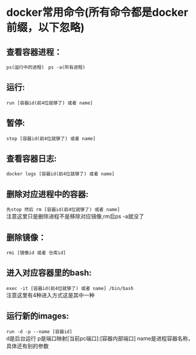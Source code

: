 # docker常用命令(所有命令都是docker前缀，以下忽略)
## 查看容器进程：
`ps(运行中的进程) `
`ps -a(所有进程)`
## 运行: 
`run [容器id(前4位就够了) 或者 name]`
## 暂停: 
`stop [容器id(前4位就够了) 或者 name]`
## 查看容器日志: 
 `docker logs [容器id(前4位就够了) 或者 name]`
## 删除对应进程中的容器: 
`先stop 然后 rm [容器id(前4位就够了) 或者 name]`   
注意这里只是删除进程不是移除对应镜像,rm后ps -a就没了
## 删除镜像： 
`rmi [镜像id 或者 仓库id]`
## 进入对应容器里的bash: 
`exec -it [容器id(前4位就够了) 或者 name] /bin/bash`   
注意这里有4种进入方式这是其中一种
## 运行新的images: 
`run -d -p --name [容器id]`   
d是后台运行 p是端口映射[当前pc端口]:[容器内部端口] name是进程容器名称，具体还有别的参数
